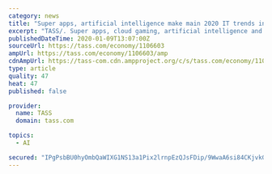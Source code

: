 ```yaml
---
category: news
title: "Super apps, artificial intelligence make main 2020 IT trends in Russia — experts"
excerpt: "TASS/. Super apps, cloud gaming, artificial intelligence and the growing consumption of paid video content will determine the trends in the IT sphere in Russia in 2020, experts told TASS. Experts call the emergence of super apps — applications that combine services such as instant messaging, ordering food and transport, payment tools, ..."
publishedDateTime: 2020-01-09T13:07:00Z
sourceUrl: https://tass.com/economy/1106603
ampUrl: https://tass.com/economy/1106603/amp
cdnAmpUrl: https://tass-com.cdn.ampproject.org/c/s/tass.com/economy/1106603/amp
type: article
quality: 47
heat: 47
published: false

provider:
  name: TASS
  domain: tass.com

topics:
  - AI

secured: "IPgPsbBU0hyOmbQaWIXG1NS13a1Pix2lrnpEzQJsFDip/9WwaA6si84CKjvkGnx6iSeOuTsFiMRmdNaF+Zs3gNn6NFvd907pgdnTVxlRF4ibrq2JFtDA5Cu1F2grW9jrUNMgW7CjSZl8TpJlWbU34SId9f46H0DLQHk09Q1sMx+iQQffVN1sbvNKhxylCHTDAWAWiASNsBRrGpgC+SsBVs1daqt9gYweWKZzuORXfXWixXGjBomwXKIi3uyChX/7aBvalOcSF6MbcPaQYfC7+Q==;SWht92CcY+VkTE7tWmp1qg=="
---
```


